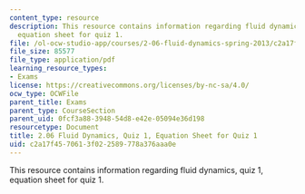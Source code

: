 ```yaml
---
content_type: resource
description: This resource contains information regarding fluid dynamics,  quiz 1,
  equation sheet for quiz 1.
file: /ol-ocw-studio-app/courses/2-06-fluid-dynamics-spring-2013/c2a17f4570613f022589778a376aaa0e_MIT2_06S13_equsheet_quiz1.pdf
file_size: 85577
file_type: application/pdf
learning_resource_types:
- Exams
license: https://creativecommons.org/licenses/by-nc-sa/4.0/
ocw_type: OCWFile
parent_title: Exams
parent_type: CourseSection
parent_uid: 0fcf3a88-3948-54d8-e42e-05094e36d198
resourcetype: Document
title: 2.06 Fluid Dynamics, Quiz 1, Equation Sheet for Quiz 1
uid: c2a17f45-7061-3f02-2589-778a376aaa0e
---
```

This resource contains information regarding fluid dynamics,  quiz 1, equation sheet for quiz 1.
